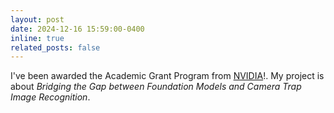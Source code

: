 ```yaml
---
layout: post
date: 2024-12-16 15:59:00-0400
inline: true
related_posts: false
---
```


I've been awarded the Academic Grant Program from [NVIDIA](https://www.nvidia.com/en-us/industries/higher-education-research/academic-grant-program/)!. My project is about *Bridging the Gap between Foundation Models and Camera Trap Image Recognition*.